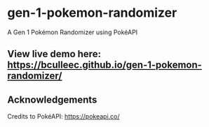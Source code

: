 # gen-1-pokemon-randomizer
A Gen 1 Pokémon Randomizer using PokéAPI

## View live demo here: https://bculleec.github.io/gen-1-pokemon-randomizer/

## Acknowledgements
Credits to PokéAPI: https://pokeapi.co/
